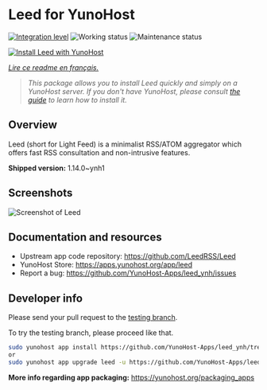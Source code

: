 <!--
N.B.: This README was automatically generated by https://github.com/YunoHost/apps/tree/master/tools/README-generator
It shall NOT be edited by hand.
-->

# Leed for YunoHost

[![Integration level](https://dash.yunohost.org/integration/leed.svg)](https://dash.yunohost.org/appci/app/leed) ![Working status](https://ci-apps.yunohost.org/ci/badges/leed.status.svg) ![Maintenance status](https://ci-apps.yunohost.org/ci/badges/leed.maintain.svg)

[![Install Leed with YunoHost](https://install-app.yunohost.org/install-with-yunohost.svg)](https://install-app.yunohost.org/?app=leed)

*[Lire ce readme en français.](./README_fr.md)*

> *This package allows you to install Leed quickly and simply on a YunoHost server.
If you don't have YunoHost, please consult [the guide](https://yunohost.org/#/install) to learn how to install it.*

## Overview

Leed (short for Light Feed) is a minimalist RSS/ATOM aggregator which offers fast RSS consultation and non-intrusive features.


**Shipped version:** 1.14.0~ynh1

## Screenshots

![Screenshot of Leed](./doc/screenshots/leed1.jpg)

## Documentation and resources

* Upstream app code repository: <https://github.com/LeedRSS/Leed>
* YunoHost Store: <https://apps.yunohost.org/app/leed>
* Report a bug: <https://github.com/YunoHost-Apps/leed_ynh/issues>

## Developer info

Please send your pull request to the [testing branch](https://github.com/YunoHost-Apps/leed_ynh/tree/testing).

To try the testing branch, please proceed like that.

``` bash
sudo yunohost app install https://github.com/YunoHost-Apps/leed_ynh/tree/testing --debug
or
sudo yunohost app upgrade leed -u https://github.com/YunoHost-Apps/leed_ynh/tree/testing --debug
```

**More info regarding app packaging:** <https://yunohost.org/packaging_apps>
